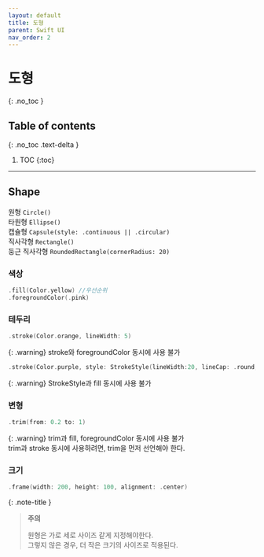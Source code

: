 ```yaml
---
layout: default
title: 도형
parent: Swift UI
nav_order: 2
---
```



# 도형 
{: .no_toc }


## Table of contents
{: .no_toc .text-delta }

1. TOC
{:toc}

---


## Shape 

원형 `Circle()` <br/>
타원형 `Ellipse()` <br/>
캡슐형 `Capsule(style: .continuous || .circular)` <br/>
직사각형 `Rectangle()` <br/>
둥근 직사각형 `RoundedRectangle(cornerRadius: 20)` 

### 색상 

```swift
.fill(Color.yellow) //우선순위
.foregroundColor(.pink)
```

### 테두리 

```swift
.stroke(Color.orange, lineWidth: 5)
```

{: .warning}
stroke와 foregroundColor 동시에 사용 불가

```swift
.stroke(Color.purple, style: StrokeStyle(lineWidth:20, lineCap: .round, dash: [30]))
```

{: .warning}
StrokeStyle과 fill 동시에 사용 불가 

### 변형 

```swift
.trim(from: 0.2 to: 1)
```

{: .warning}
trim과 fill, foregroundColor 동시에 사용 불가 <br/> trim과 stroke 동시에 사용하려면, trim을 먼저 선언해야 한다. 

### 크기 

```swift
.frame(width: 200, height: 100, alignment: .center) 
```


{: .note-title }
> **주의**
>
> 원형은 가로 세로 사이즈 같게 지정해야한다.  <br/> 그렇지 않은 경우, 더 작은 크기의 사이즈로 적용된다. 



